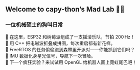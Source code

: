 ## Welcome to capy-thon’s Mad Lab 🔧🤖
### 一位机械硕士的狗叫日常
🦾 在这里，ESP32 和树莓派组成了一支摇滚乐队，节拍 200 Hz！  
🧩 用 C++ 把电磁波折叠成拼图，每次重启都有新花样。  
🌲 FreeRTOS 的任务偷偷跑到森林里开派对——你能抓到它们吗？  
📡 IMU 数据化身星光信号，导航下一次冒险。  
🚀 下一个疯狂实验？来试试用 OpenGL 给机器人画上霓虹尾巴吧！  


